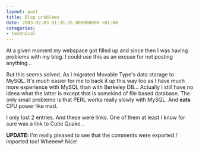 ```yaml
---
layout: post
title: Blog problems
date: 2003-02-03 01:35:35.000000000 +01:00
categories:
- technical
---
```

At a given moment my webspace got filled up and since then I was having problems with my blog. I could use this as an excuse for not posting anything...

But this seems solved. As I migrated Movable Type's data storage to MySQL. It's much easier for me to back it up this way too as I have much more experience with MySQL than with Berkeley DB... Actually I still have no ideea what the latter is except that is somekind of file based database. The only small problemo is that PERL works really slowly with MySQL. And <b>eats</b> CPU power like mad.

I only lost 2 entries. And these were links. One of them at least I know for sure was a link to Cutie Quake...

<b>UPDATE:</b> I'm really pleased to see that the comments were exported / imported too! Wheeew! Nice!
